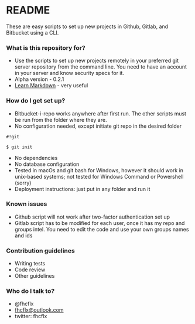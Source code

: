 # README #

These are easy scripts to set up new projects in Github, Gitlab, and Bitbucket using a CLI.

### What is this repository for? ###

* Use the scripts to set up new projects remotely in your preferred git server repository from the command line. You need to have an account in your server and know security specs for it.
* Alpha version - 0.2.1
* [Learn Markdown](https://bitbucket.org/tutorials/markdowndemo) - very useful

### How do I get set up? ###

* Bitbucket-i-repo works anywhere after first run. The other scripts must be run from the folder where they are.
* No configuration needed, except initiate git repo in the desired folder

```
#!git

$ git init
```

* No dependencies
* No database configuration
* Tested in macOs and git bash for Windows, however it should work in unix-based systems; not tested for Windows Command or Powershell (sorry)
* Deployment instructions: just put in any folder and run it

### Known issues ###

* Github script will not work after two-factor authentication set up
* Gitlab script has to be modified for each user, once it has my repo and groups intel. You need to edit the code and use your own groups names and ids

### Contribution guidelines ###

* Writing tests
* Code review
* Other guidelines

### Who do I talk to? ###

* @fhcflx
* fhcflx@outlook.com
* twitter: fhcflx